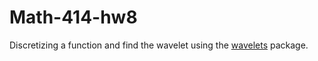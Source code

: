 # Math-414-hw8
Discretizing a function and find the wavelet using the [wavelets](https://cran.r-project.org/web/packages/wavelets/wavelets.pdf) package.
